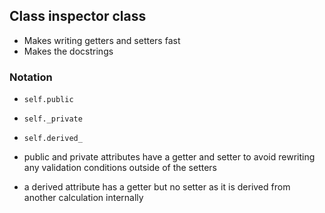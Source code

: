 ## Class inspector class
 - Makes writing getters and setters fast
 - Makes the docstrings

### Notation
- `self.public`
- `self._private`
- `self.derived_`

- public and private attributes have a getter and setter to avoid rewriting any validation conditions outside of the setters
- a derived attribute has a getter but no setter as it is derived from another calculation internally

